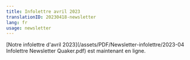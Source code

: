 ```yaml
---
title: Infolettre avril 2023
translationID: 20230418-newsletter
lang: fr
usage: newsletter
---
```

[Notre infolettre d'avril 2023](/assets/PDF/Newsletter-infolettre/2023-04 Infolettre Newsletter Quaker.pdf) est maintenant en ligne.
